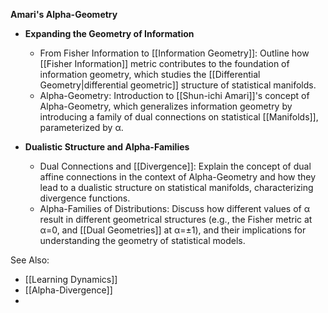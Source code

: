 **Amari's Alpha-Geometry**

- **Expanding the Geometry of Information**
  - From Fisher Information to [[Information Geometry]]: Outline how [[Fisher Information]] metric contributes to the foundation of information geometry, which studies the [[Differential Geometry|differential geometric]] structure of statistical manifolds.
  - Alpha-Geometry: Introduction to [[Shun-ichi Amari]]'s concept of Alpha-Geometry, which generalizes information geometry by introducing a family of dual connections on statistical [[Manifolds]], parameterized by α.

- **Dualistic Structure and Alpha-Families**
  - Dual Connections and [[Divergence]]: Explain the concept of dual affine connections in the context of Alpha-Geometry and how they lead to a dualistic structure on statistical manifolds, characterizing divergence functions.
  - Alpha-Families of Distributions: Discuss how different values of α result in different geometrical structures (e.g., the Fisher metric at α=0, and [[Dual Geometries]] at α=±1), and their implications for understanding the geometry of statistical models.

See Also:
- [[Learning Dynamics]]
- [[Alpha-Divergence]]
- 